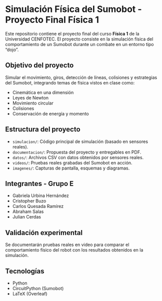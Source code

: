 # Simulación Física del Sumobot - Proyecto Final Física 1

Este repositorio contiene el proyecto final del curso **Física 1** de la Universidad CENFOTEC. El proyecto consiste en la simulación física del comportamiento de un Sumobot durante un combate en un entorno tipo “dojo”.

## Objetivo del proyecto

Simular el movimiento, giros, detección de líneas, colisiones y estrategias del Sumobot, integrando temas de física vistos en clase como:

- Cinemática en una dimensión
- Leyes de Newton
- Movimiento circular
- Colisiones
- Conservación de energía y momento

##  Estructura del proyecto

- `simulacion/`: Código principal de simulación (basado en sensores reales).
- `documentacion/`: Propuesta del proyecto y entregables en PDF.
- `datos/`: Archivos CSV con datos obtenidos por sensores reales.
- `videos/`: Pruebas reales grabadas del Sumobot en acción.
- `imagenes/`: Capturas de pantalla, esquemas y diagramas.

## Integrantes - Grupo E

- Gabriela Urbina Hernández  
- Cristopher Buzo  
- Carlos Quesada Ramírez  
- Abraham Salas  
- Julian Cerdas  

## Validación experimental

Se documentarán pruebas reales en video para comparar el comportamiento físico del robot con los resultados obtenidos en la simulación.

## Tecnologías

- Python
- CircuitPython (Sumobot)
- LaTeX (Overleaf)


